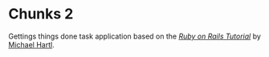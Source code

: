 # Chunks 2

Gettings things done task application
based on the [*Ruby on Rails Tutorial*](http://railstutorial.org/)
by [Michael Hartl](http://michaelhartl.com/).